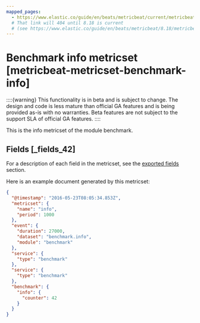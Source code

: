 ```yaml
---
mapped_pages:
  - https://www.elastic.co/guide/en/beats/metricbeat/current/metricbeat-metricset-benchmark-info.html
  # That link will 404 until 8.18 is current
  # (see https://www.elastic.co/guide/en/beats/metricbeat/8.18/metricbeat-metricset-benchmark-info.html)
---
```


# Benchmark info metricset [metricbeat-metricset-benchmark-info]

::::{warning}
This functionality is in beta and is subject to change. The design and code is less mature than official GA features and is being provided as-is with no warranties. Beta features are not subject to the support SLA of official GA features.
::::


This is the info metricset of the module benchmark.

## Fields [_fields_42]

For a description of each field in the metricset, see the [exported fields](exported-fields-benchmark.md) section.

Here is an example document generated by this metricset:

```json
{
  "@timestamp": "2016-05-23T08:05:34.853Z",
  "metricset": {
    "name": "info",
    "period": 1000
  },
  "event": {
    "duration": 27000,
    "dataset": "benchmark.info",
    "module": "benchmark"
  },
  "service": {
    "type": "benchmark"
  },
  "service": {
    "type": "benchmark"
  },
  "benchmark": {
    "info": {
      "counter": 42
    }
  }
}
```


